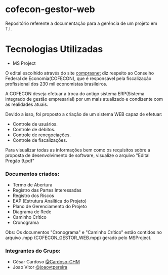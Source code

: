 # cofecon-gestor-web
Repositório referente a documentação para a gerência de um projeto em T.I.

# Tecnologias Utilizadas
- MS Project

O edital escolhido através do site [comprasnet](http://comprasnet.gov.br/acesso.asp?url=/ConsultaLicitacoes/ConsLicitacao_texto.asp) diz respeito ao Conselho Federal de Economia(COFECON),  que é responsável pela fiscalização profissional dos 230 mil economistas brasileiros.

A COFECON deseja efetuar a troca do antigo sistema ERP(Sistema integrado de gestão empresarial) por um mais atualizado e condizente com as realidades atuais.

Devido a isso, foi proposto a criação de um sistema WEB capaz de efetuar:
- Controle de usuários.
- Controle de débitos.
- Controle de renegociações.
- Controle de fiscalizações.

Para visualizar todas as informações bem como os requisitos sobre a proposta de desenvolvimento de software, visualize o arquivo "Edital Pregão 9.pdf"

### Documentos criados:
- Termo de Abertura
- Registro das Partes Interessadas
- Registro dos Riscos
- EAP (Estrutura Analítica do Projeto)
- Plano de Gerenciamento do Projeto
- Diagrama de Rede
- Caminho Crítico
- Cronograma

Obs: Os documentos "Cronograma" e "Caminho Crítico" estão contidos no arquivo .mpp (COFECON_GESTOR_WEB.mpp) gerado pelo MSProject.

### Integrantes do Grupo:
- César Cardoso [@Cardoso-CHM](https://github.com/Cardoso-CHM)
- Joao Vitor [@joaovtpereira](https://github.com/joaovtpereira)
